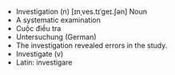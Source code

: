 - Investigation (n)	[ɪnˌves.tɪˈɡeɪ.ʃən]	Noun
- A systematic examination
- Cuộc điều tra
- Untersuchung (German)
- The investigation revealed errors in the study.
- Investigate (v)
- Latin: investigare